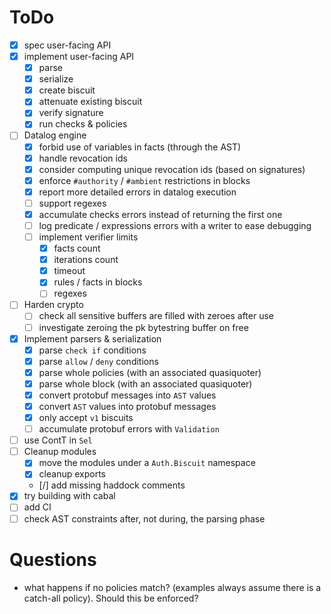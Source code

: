 # ToDo

- [x] spec user-facing API
- [x] implement user-facing API
  - [x] parse
  - [x] serialize
  - [x] create biscuit
  - [x] attenuate existing biscuit
  - [x] verify signature
  - [x] run checks & policies

- [ ] Datalog engine
  - [x] forbid use of variables in facts (through the AST)
  - [x] handle revocation ids
  - [x] consider computing unique revocation ids (based on signatures)
  - [x] enforce `#authority` / `#ambient` restrictions in blocks
  - [x] report more detailed errors in datalog execution
  - [ ] support regexes
  - [x] accumulate checks errors instead of returning the first one
  - [ ] log predicate / expressions errors with a writer to ease debugging
  - [ ] implement verifier limits
    - [x] facts count
    - [x] iterations count
    - [x] timeout
    - [x] rules / facts in blocks
    - [ ] regexes

- [ ] Harden crypto
  - [ ] check all sensitive buffers are filled with zeroes after use
  - [ ] investigate zeroing the pk bytestring buffer on free

- [x] Implement parsers & serialization
  - [x] parse `check if` conditions
  - [x] parse `allow` / `deny` conditions
  - [x] parse whole policies (with an associated quasiquoter)
  - [x] parse whole block (with an associated quasiquoter)
  - [x] convert protobuf messages into `AST` values
  - [x] convert `AST` values into protobuf messages
  - [x] only accept `v1` biscuits
  - [ ] accumulate protobuf errors with `Validation`

- [ ] use ContT in `Sel`
- [ ] Cleanup modules
  - [x] move the modules under a `Auth.Biscuit` namespace
  - [x] cleanup exports
  - [/] add missing haddock comments
- [x] try building with cabal
- [ ] add CI
- [ ] check AST constraints after, not during, the parsing phase

# Questions

- what happens if no policies match? (examples always assume there is a catch-all policy). Should this be enforced?
